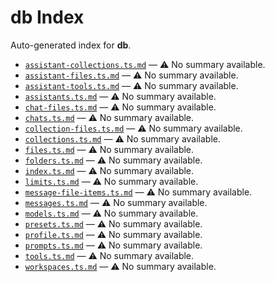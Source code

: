 # db Index

Auto-generated index for **db**.

- [`assistant-collections.ts.md`](./assistant-collections.ts.md) — ⚠️ No summary available.
- [`assistant-files.ts.md`](./assistant-files.ts.md) — ⚠️ No summary available.
- [`assistant-tools.ts.md`](./assistant-tools.ts.md) — ⚠️ No summary available.
- [`assistants.ts.md`](./assistants.ts.md) — ⚠️ No summary available.
- [`chat-files.ts.md`](./chat-files.ts.md) — ⚠️ No summary available.
- [`chats.ts.md`](./chats.ts.md) — ⚠️ No summary available.
- [`collection-files.ts.md`](./collection-files.ts.md) — ⚠️ No summary available.
- [`collections.ts.md`](./collections.ts.md) — ⚠️ No summary available.
- [`files.ts.md`](./files.ts.md) — ⚠️ No summary available.
- [`folders.ts.md`](./folders.ts.md) — ⚠️ No summary available.
- [`index.ts.md`](./index.ts.md) — ⚠️ No summary available.
- [`limits.ts.md`](./limits.ts.md) — ⚠️ No summary available.
- [`message-file-items.ts.md`](./message-file-items.ts.md) — ⚠️ No summary available.
- [`messages.ts.md`](./messages.ts.md) — ⚠️ No summary available.
- [`models.ts.md`](./models.ts.md) — ⚠️ No summary available.
- [`presets.ts.md`](./presets.ts.md) — ⚠️ No summary available.
- [`profile.ts.md`](./profile.ts.md) — ⚠️ No summary available.
- [`prompts.ts.md`](./prompts.ts.md) — ⚠️ No summary available.
- [`tools.ts.md`](./tools.ts.md) — ⚠️ No summary available.
- [`workspaces.ts.md`](./workspaces.ts.md) — ⚠️ No summary available.
